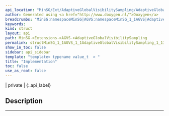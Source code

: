 ```yaml
---
api_location: "MinSG/Ext/AdaptiveGlobalVisibilitySampling/AdaptiveGlobalVisibilitySampling.h"
author: Generated using <a href="http://www.doxygen.nl/">Doxygen</a>
breadcrumbs: "MinSG:namespaceMinSG|AGVS:namespaceMinSG_1_1AGVS|AdaptiveGlobalVisibilitySampling:classMinSG_1_1AGVS_1_1AdaptiveGlobalVisibilitySampling"
keywords: 
kind: struct
layout: api
path: MinSG->Extensions->AGVS->AdaptiveGlobalVisibilitySampling
permalink: structMinSG_1_1AGVS_1_1AdaptiveGlobalVisibilitySampling_1_1Implementation
show_in_toc: false
sidebar: api_sidebar
template: "template< typename value_t  > "
title: "Implementation"
toc: false
use_as_root: false
---
```


| private |
{:.api_label}

## Description





-------------------------------------------------------------------

